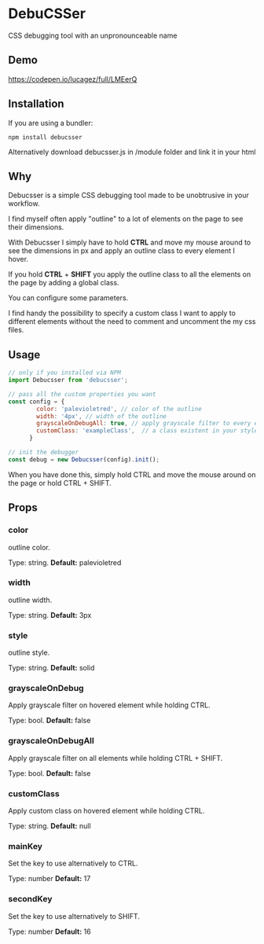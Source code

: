 # DebuCSSer

CSS debugging tool with an unpronounceable name



## Demo

https://codepen.io/lucagez/full/LMEerQ



## Installation

If you are using a bundler:

```npm install debucsser```


Alternatively download debucsser.js in /module folder and link it in your html

## Why

Debucsser is a simple CSS debugging tool made to be unobtrusive in your workflow.

I find myself often apply "outline" to a lot of elements on the page to see their dimensions.

With Debucsser I simply have to hold **CTRL** and move my mouse around to see the dimensions in px and apply an outline class to every element I hover.

If you  hold **CTRL** + **SHIFT** you apply the outline class to all the elements on the page by adding a global class.

You can configure some parameters.

I find handy the possibility to specify a custom class I want to apply to different elements without the need to comment and uncomment the my css files.



## Usage

```javascript
// only if you installed via NPM
import Debucsser from 'debucsser';

// pass all the custom properties you want
const config = {
        color: 'palevioletred', // color of the outline
        width: '4px', // width of the outline
        grayscaleOnDebugAll: true, // apply grayscale filter to every element 
        customClass: 'exampleClass',  // a class existent in your stylesheet
      }

// init the debugger
const debug = new Debucsser(config).init();
```

When you have done this, simply hold CTRL  and move the mouse around on the page or hold CTRL + SHIFT.



## Props

### color

outline color.

Type: string. **Default:** palevioletred

### width

outline width.

Type: string. **Default:** 3px

### style 

outline style.

Type: string. **Default:** solid

### grayscaleOnDebug

Apply grayscale filter on hovered element while holding CTRL.

Type: bool. **Default:** false

### grayscaleOnDebugAll

Apply grayscale filter on all elements while holding CTRL + SHIFT.

Type: bool. **Default:** false

### customClass

Apply custom class on hovered element while holding CTRL.

Type: string. **Default:** null

### mainKey

Set the key to use alternatively to CTRL.

Type: number **Default:** 17

### secondKey

Set the key to use alternatively to SHIFT.

Type: number **Default:** 16





